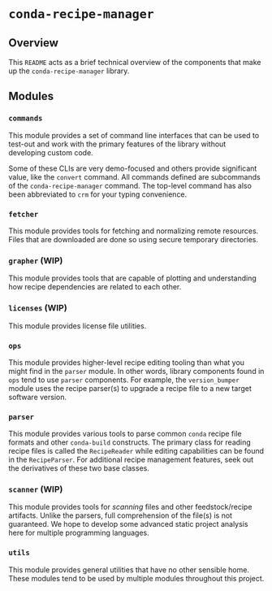# `conda-recipe-manager`

## Overview
This `README` acts as a brief technical overview of the components that make up the `conda-recipe-manager` library.

## Modules

### `commands`
This module provides a set of command line interfaces that can be used to test-out and work with the primary features
of the library without developing custom code.

Some of these CLIs are very demo-focused and others provide significant value, like the `convert` command.
All commands defined are subcommands of the `conda-recipe-manager` command. The top-level command has also been
abbreviated to `crm` for your typing convenience.

### `fetcher`
This module provides tools for fetching and normalizing remote resources. Files that are downloaded are done so using
secure temporary directories.

### `grapher` (WIP)
This module provides tools that are capable of plotting and understanding how recipe dependencies are related to each
other.

### `licenses` (WIP)
This module provides license file utilities.

### `ops`
This module provides higher-level recipe editing tooling than what you might find in the `parser` module. In other
words, library components found in `ops` tend to use `parser` components. For example, the `version_bumper` module
uses the recipe parser(s) to upgrade a recipe file to a new target software version.

### `parser`
This module provides various tools to parse common `conda` recipe file formats and other `conda-build` constructs.
The primary class for reading recipe files is called the `RecipeReader` while editing capabilities can be found in the
`RecipeParser`. For additional recipe management features, seek out the derivatives of these two base classes.

### `scanner` (WIP)
This module provides tools for _scanning_ files and other feedstock/recipe artifacts. Unlike the parsers, full
comprehension of the file(s) is not guaranteed. We hope to develop some advanced static project analysis here for
multiple programming languages.

### `utils`
This module provides general utilities that have no other sensible home. These modules tend to
be used by multiple modules throughout this project.
